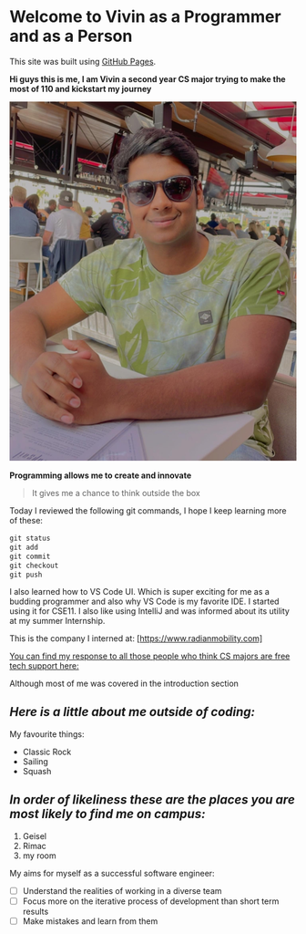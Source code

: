 # Welcome to Vivin as a Programmer and as a Person

This site was built using [GitHub Pages](https://pages.github.com/).

**Hi guys this is me, I am Vivin a second year CS major trying to make the most of 110 and kickstart my journey**


 ![Intro image](self_image.JPG)



**Programming allows me to create and innovate**
> 
> It gives me a chance to think outside the box 
> 


Today I reviewed the following git commands, I hope I keep learning more of these:

```
git status
git add
git commit
git checkout 
git push 
```

I also learned how to VS Code UI. Which is super exciting for me as a budding programmer and also why VS Code is my favorite IDE. I started using it for CSE11. I also like using IntelliJ and was informed about its utility at my summer Internship. 

This is the company I interned at: [https://www.radianmobility.com]

[You can find my response to all those people who think CS majors are free tech support here:](../mem.jpeg)


Although most of me was covered in the introduction section

## *Here is a little about me outside of coding:*

My favourite things: 
* Classic Rock
* Sailing 
* Squash 

## *In order of likeliness these are the places you are most likely to find me on campus:*
1. Geisel 
2. Rimac 
3. my room  

My aims for myself as a successful software engineer:
- [ ] Understand the realities of working in a diverse team 
- [ ] Focus more on the iterative process of development than short term results
- [ ] Make mistakes and learn from them 